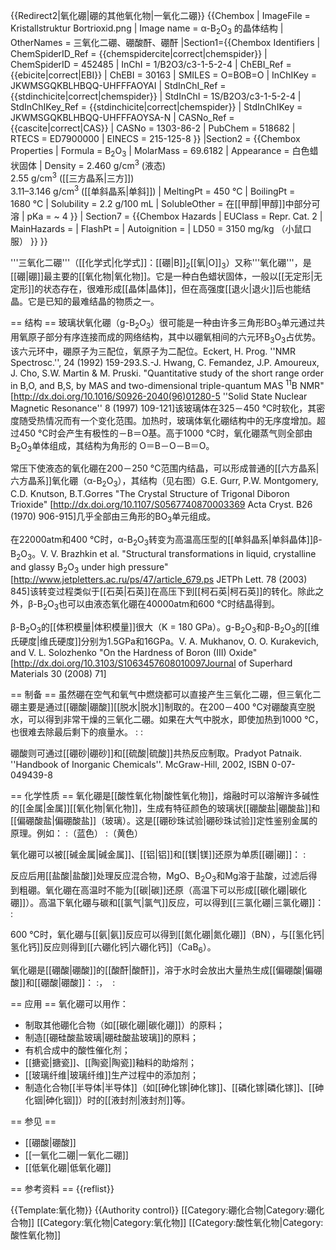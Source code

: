 {{Redirect2|氧化硼|硼的其他氧化物|一氧化二硼}}
{{Chembox
| ImageFile = Kristallstruktur Bortrioxid.png
| Image name = α-B<sub>2</sub>O<sub>3</sub> 的晶体结构
| OtherNames = 三氧化二硼、硼酸酐、硼酐
|Section1={{Chembox Identifiers
| ChemSpiderID_Ref = {{chemspidercite|correct|chemspider}}
| ChemSpiderID = 452485
| InChI = 1/B2O3/c3-1-5-2-4
| ChEBI_Ref = {{ebicite|correct|EBI}}
| ChEBI = 30163
| SMILES = O=BOB=O
| InChIKey = JKWMSGQKBLHBQQ-UHFFFAOYAI
| StdInChI_Ref = {{stdinchicite|correct|chemspider}}
| StdInChI = 1S/B2O3/c3-1-5-2-4
| StdInChIKey_Ref = {{stdinchicite|correct|chemspider}}
| StdInChIKey = JKWMSGQKBLHBQQ-UHFFFAOYSA-N
| CASNo_Ref = {{cascite|correct|CAS}}
| CASNo = 1303-86-2
| PubChem = 518682
| RTECS = ED7900000
| EINECS = 215-125-8
}}
|Section2 = {{Chembox Properties
|   Formula = B<sub>2</sub>O<sub>3</sub>
|   MolarMass = 69.6182 
|   Appearance = 白色蜡状固体
|   Density = 2.460 g/cm<sup>3</sup> (液态)<br />
2.55 g/cm<sup>3</sup> ([[三方晶系|三方]])<br />
3.11–3.146 g/cm<sup>3</sup> ([[单斜晶系|单斜]])
|   MeltingPt = 450 °C
|   BoilingPt = 1680 °C
|   Solubility = 2.2 g/100 mL
|   SolubleOther = 在[[甲醇|甲醇]]中部分可溶
|   pKa = ~ 4
  }}
| Section7 = {{Chembox Hazards
|   EUClass = Repr. Cat. 2
|   MainHazards = 
|   FlashPt = 
|   Autoignition = 
|   LD50 = 3150 mg/kg （小鼠口服）
  }}
}}

'''三氧化二硼'''（[[化学式|化学式]]：[[硼|B]]<sub>2</sub>[[氧|O]]<sub>3</sub>）又称'''氧化硼'''，是[[硼|硼]]最主要的[[氧化物|氧化物]]。它是一种白色蜡状固体，一般以[[无定形|无定形]]的状态存在，很难形成[[晶体|晶体]]，但在高强度[[退火|退火]]后也能结晶。它是已知的最难结晶的物质之一。

== 结构 ==
玻璃状氧化硼（g-B<sub>2</sub>O<sub>3</sub>）很可能是一种由许多三角形BO<sub>3</sub>单元通过共用氧原子部分有序连接而成的网络结构，其中以硼氧相间的六元环B<sub>3</sub>O<sub>3</sub>占优势。该六元环中，硼原子为三配位，氧原子为二配位。<ref>Eckert, H. Prog. ''NMR Spectrosc.'', 24 (1992) 159-293.</ref><ref>S.-J. Hwang, C. Femandez, J.P. Amoureux, J. Cho, S.W. Martin & M. Pruski. "Quantitative study of the short range order in B,O, and B,S, by MAS and two-dimensional triple-quantum MAS <sup>11</sup>B NMR" [http://dx.doi.org/10.1016/S0926-2040(96)01280-5 ''Solid State Nuclear Magnetic Resonance'' 8 (1997) 109-121]</ref>该玻璃体在325－450 °C时软化，其密度随受热情况而有一个变化范围。加热时，玻璃体氧化硼结构中的无序度增加。超过450 °C时会产生有极性的－B＝O基。高于1000 °C时，氧化硼蒸气则全部由B<sub>2</sub>O<sub>3</sub>单体组成，其结构为角形的 O＝B－O－B＝O。

常压下使液态的氧化硼在200－250 °C范围内结晶，可以形成普通的[[六方晶系|六方晶系]]氧化硼（α-B<sub>2</sub>O<sub>3</sub>），其结构（见右图）<ref>G.E. Gurr, P.W. Montgomery, C.D. Knutson, B.T.Gorres "The Crystal Structure of Trigonal Diboron Trioxide" [http://dx.doi.org/10.1107/S0567740870003369 Acta Cryst. B26 (1970) 906-915]</ref>几乎全部由三角形的BO<sub>3</sub>单元组成。

在22000atm和400 °C时，α-B<sub>2</sub>O<sub>3</sub>转变为高温高压型的[[单斜晶系|单斜晶体]]β-B<sub>2</sub>O<sub>3</sub>。<ref>V. V. Brazhkin et al. "Structural transformations in liquid, crystalline and glassy B<sub>2</sub>O<sub>3</sub> under high pressure" [http://www.jetpletters.ac.ru/ps/47/article_679.ps JETPh Lett. 78 (2003) 845]</ref>该转变过程类似于[[石英|石英]]在高压下到[[柯石英|柯石英]]的转化。除此之外，β-B<sub>2</sub>O<sub>3</sub>也可以由液态氧化硼在40000atm和600 °C时结晶得到。

β-B<sub>2</sub>O<sub>3</sub>的[[体积模量|体积模量]]很大（K = 180 GPa）。g-B<sub>2</sub>O<sub>3</sub>和β-B<sub>2</sub>O<sub>3</sub>的[[维氏硬度|维氏硬度]]分别为1.5GPa和16GPa。<ref name=hardness>V. A. Mukhanov, O. O. Kurakevich, and V. L. Solozhenko "On the Hardness of Boron (III) Oxide" [http://dx.doi.org/10.3103/S1063457608010097Journal of Superhard Materials 30 (2008) 71]</ref>

== 制备 ==
虽然硼在空气和氧气中燃烧都可以直接产生三氧化二硼，但三氧化二硼主要是通过[[硼酸|硼酸]][[脱水|脱水]]制取的。在200－400 °C对硼酸真空脱水，可以得到非常干燥的三氧化二硼。如果在大气中脱水，即使加热到1000 °C，也很难去除最后剩下的痕量水。
:<math>\rm H_3BO_3\rightarrow HBO_2+H_2O\,</math>
:<math>\rm 2HBO_2\rightarrow B_2O_3+H_2O\,</math>

硼酸则可通过[[硼砂|硼砂]]和[[硫酸|硫酸]]共热反应制取。<ref>Pradyot Patnaik. ''Handbook of Inorganic Chemicals''. McGraw-Hill, 2002, ISBN 0-07-049439-8</ref><ref name=hardness/>

== 化学性质 ==
氧化硼是[[酸性氧化物|酸性氧化物]]，熔融时可以溶解许多碱性的[[金属|金属]][[氧化物|氧化物]]，生成有特征颜色的玻璃状[[硼酸盐|硼酸盐]]和[[偏硼酸盐|偏硼酸盐]]（玻璃）。这是[[硼砂珠试验|硼砂珠试验]]定性鉴别金属的原理。例如：
:<math>\rm CuO+B_2O_3\rightarrow Cu(BO_2)_2\,</math>（蓝色）
:<math>\rm Fe_2O_3+3B_2O_3\rightarrow 2Fe(BO_2)_3\,</math>（黄色）

氧化硼可以被[[碱金属|碱金属]]、[[铝|铝]]和[[镁|镁]]还原为单质[[硼|硼]]：
:<math>\rm B_2O_3+3Mg\rightarrow 2B+3MgO\,</math>

反应后用[[盐酸|盐酸]]处理反应混合物，MgO、B<sub>2</sub>O<sub>3</sub>和Mg溶于盐酸，过滤后得到粗硼。氧化硼在高温时不能为[[碳|碳]]还原（高温下可以形成[[碳化硼|碳化硼]]）。高温下氧化硼与碳和[[氯气|氯气]]反应，可以得到[[三氯化硼|三氯化硼]]：
:<math>\rm B_2O_3+3C+3Cl_2\rightarrow 2BCl_3+3CO\,</math>

600 °C时，氧化硼与[[氨|氨]]反应可以得到[[氮化硼|氮化硼]]（BN），与[[氢化钙|氢化钙]]反应则得到[[六硼化钙|六硼化钙]]（CaB<sub>6</sub>）。

氧化硼是[[硼酸|硼酸]]的[[酸酐|酸酐]]，溶于水时会放出大量热生成[[偏硼酸|偏硼酸]]和[[硼酸|硼酸]]：
:<math>\rm B_2O_3(s)+H_2O(g)\rightarrow 2HBO_2(g)\,</math>， <math>\rm \Delta H^o=-199.2kJ/mol\,</math>
:<math>\rm B_2O_3+3H_2O\rightarrow 2H_3BO_3\,</math>

== 应用 ==
氧化硼可以用作：
* 制取其他硼化合物（如[[碳化硼|碳化硼]]）的原料；
* 制造[[硼硅酸盐玻璃|硼硅酸盐玻璃]]的原料；
* 有机合成中的酸性催化剂；
* [[搪瓷|搪瓷]]、[[陶瓷|陶瓷]]釉料的助熔剂；
* [[玻璃纤维|玻璃纤维]]生产过程中的添加剂；
* 制造化合物[[半导体|半导体]]（如[[砷化镓|砷化镓]]、[[磷化镓|磷化镓]]、[[砷化铟|砷化铟]]）时的[[液封剂|液封剂]]等。

== 参见 ==
* [[硼酸|硼酸]]
* [[一氧化二硼|一氧化二硼]]
* [[低氧化硼|低氧化硼]]

== 参考资料 ==
{{reflist}}

{{Template:氧化物}}
{{Authority control}}
[[Category:硼化合物|Category:硼化合物]]
[[Category:氧化物|Category:氧化物]]
[[Category:酸性氧化物|Category:酸性氧化物]]